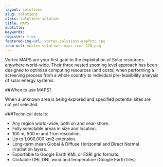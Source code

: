 ```yaml
---
layout: solutions
slug: solutions
class: solutions-solution
title: MAPS
subtitle:
keywords: 
register: true
featured-img-url: vortex-solutions-mapfoto.jpg
icon-url: vortex-solutions-maps-icon-128.png
---
```


<p class="lead">Vortex MAPS are your first gate to the exploitation of Solar resources anywhere world-wide. Their three nested zooming level approach has been designed to optimize computing resources (and costs) when performing a screening process from a whole country to individual pre-feasibility analysis of solar energy systems.</p>

##When to use MAPS?

When a unknown area is being explored and specified potential sites are not yet selected.

###Technical details:

- Any region world-wide, both on and near-shore.
- Fully selectable areas in size and location.
- 100 m, 500 m and 1 km resolution.
- Up to 1,000,000 km2 extension.
- Long-term mean Global & Diffuse Horizontal and Direct Normal Irradiation layers.
- Exportable to Google Earth KML or ESRI grid formats.
- Clickable GHI, DNI, wind and temperature (Google Earth files)
